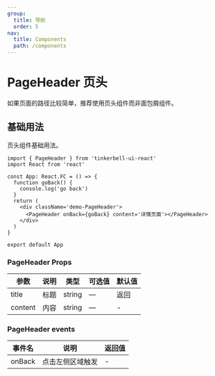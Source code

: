 ```yaml
---
group:
  title: 导航
  order: 5
nav:
  title: Components
  path: /components
---
```


# PageHeader 页头

如果页面的路径比较简单，推荐使用页头组件而非面包屑组件。

## 基础用法

页头组件基础用法。

```tsx
import { PageHeader } from 'tinkerbell-ui-react'
import React from 'react'

const App: React.FC = () => {
  function goBack() {
    console.log('go back')
  }
  return (
    <div className='demo-PageHeader'>
      <PageHeader onBack={goBack} content='详情页面'></PageHeader>
    </div>
  )
}

export default App
```

### PageHeader Props

| 参数    | 说明 | 类型   | 可选值 | 默认值 |
| ------- | ---- | ------ | ------ | ------ |
| title   | 标题 | string | —      | 返回   |
| content | 内容 | string | —      | -      |

### PageHeader events

| 事件名 | 说明             | 返回值 |
| ------ | ---------------- | ------ |
| onBack | 点击左侧区域触发 | -      |
